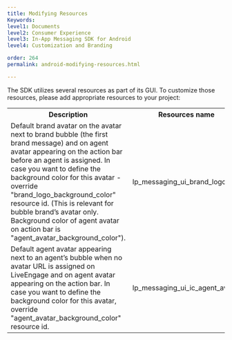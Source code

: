 ```yaml
---
title: Modifying Resources
Keywords:
level1: Documents
level2: Consumer Experience
level3: In-App Messaging SDK for Android
level4: Customization and Branding

order: 264
permalink: android-modifying-resources.html

---
```


The SDK utilizes several resources as part of its GUI. To customize those resources, please add appropriate resources to your project:

<table>
  <tr>
    <th>Description</th>
    <th>Resources name</th>
  </tr>
  <tr>
    <td>Default brand avatar on the avatar next to brand bubble (the first brand message) and on agent avatar appearing on the action bar before an agent is assigned. In case you want to define the background color for this avatar - override "brand_logo_background_color" resource id. (This is relevant for bubble brand’s avatar only. Background color of agent avatar on action bar is "agent_avatar_background_color").</td>
    <td>lp_messaging_ui_brand_logo </td>
  </tr>
  <tr>
    <td>Default agent avatar appearing next to an agent’s bubble when no avatar URL is assigned on LiveEngage and on agent avatar appearing on the action bar.  In case you want to define the background color for this avatar, override "agent_avatar_background_color" resource id. </td>
    <td>lp_messaging_ui_ic_agent_avatar</td>
  </tr>
</table>
